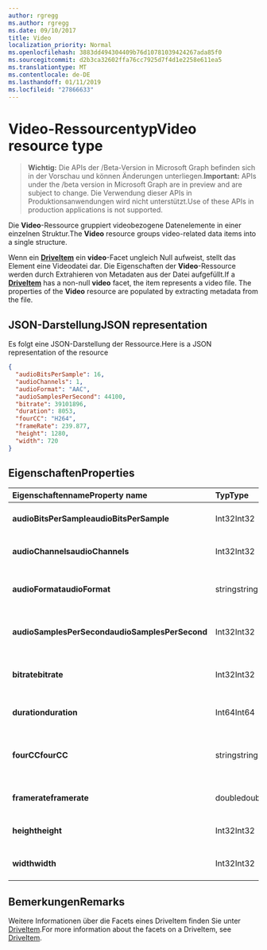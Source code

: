 ```yaml
---
author: rgregg
ms.author: rgregg
ms.date: 09/10/2017
title: Video
localization_priority: Normal
ms.openlocfilehash: 3883dd494304409b76d10781039424267ada85f0
ms.sourcegitcommit: d2b3ca32602ffa76cc7925d7f4d1e2258e611ea5
ms.translationtype: MT
ms.contentlocale: de-DE
ms.lasthandoff: 01/11/2019
ms.locfileid: "27866633"
---
```

# <a name="video-resource-type"></a><span data-ttu-id="a6a7a-102">Video-Ressourcentyp</span><span class="sxs-lookup"><span data-stu-id="a6a7a-102">Video resource type</span></span>

> <span data-ttu-id="a6a7a-103">**Wichtig:** Die APIs der /Beta-Version in Microsoft Graph befinden sich in der Vorschau und können Änderungen unterliegen.</span><span class="sxs-lookup"><span data-stu-id="a6a7a-103">**Important:** APIs under the /beta version in Microsoft Graph are in preview and are subject to change.</span></span> <span data-ttu-id="a6a7a-104">Die Verwendung dieser APIs in Produktionsanwendungen wird nicht unterstützt.</span><span class="sxs-lookup"><span data-stu-id="a6a7a-104">Use of these APIs in production applications is not supported.</span></span>

<span data-ttu-id="a6a7a-105">Die **Video**-Ressource gruppiert videobezogene Datenelemente in einer einzelnen Struktur.</span><span class="sxs-lookup"><span data-stu-id="a6a7a-105">The **Video** resource groups video-related data items into a single structure.</span></span>

<span data-ttu-id="a6a7a-p102">Wenn ein [**DriveItem**](driveitem.md) ein **video**-Facet ungleich Null aufweist, stellt das Element eine Videodatei dar. Die Eigenschaften der **Video**-Ressource werden durch Extrahieren von Metadaten aus der Datei aufgefüllt.</span><span class="sxs-lookup"><span data-stu-id="a6a7a-p102">If a [**DriveItem**](driveitem.md) has a non-null **video** facet, the item represents a video file. The properties of the **Video** resource are populated by extracting metadata from the file.</span></span>

## <a name="json-representation"></a><span data-ttu-id="a6a7a-108">JSON-Darstellung</span><span class="sxs-lookup"><span data-stu-id="a6a7a-108">JSON representation</span></span>

<span data-ttu-id="a6a7a-109">Es folgt eine JSON-Darstellung der Ressource.</span><span class="sxs-lookup"><span data-stu-id="a6a7a-109">Here is a JSON representation of the resource</span></span>

<!-- {
  "blockType": "resource",
  "optionalProperties": [  ],
  "@odata.type": "microsoft.graph.video"
}-->

```json
{
  "audioBitsPerSample": 16,
  "audioChannels": 1,
  "audioFormat": "AAC",
  "audioSamplesPerSecond": 44100,
  "bitrate": 39101896,
  "duration": 8053,
  "fourCC": "H264",
  "frameRate": 239.877,
  "height": 1280,
  "width": 720
}
```

## <a name="properties"></a><span data-ttu-id="a6a7a-110">Eigenschaften</span><span class="sxs-lookup"><span data-stu-id="a6a7a-110">Properties</span></span>

| <span data-ttu-id="a6a7a-111">Eigenschaftenname</span><span class="sxs-lookup"><span data-stu-id="a6a7a-111">Property name</span></span>             | <span data-ttu-id="a6a7a-112">Typ</span><span class="sxs-lookup"><span data-stu-id="a6a7a-112">Type</span></span>   | <span data-ttu-id="a6a7a-113">Beschreibung</span><span class="sxs-lookup"><span data-stu-id="a6a7a-113">Description</span></span>
|:--------------------------|:-------|:----------------------------------------
| <span data-ttu-id="a6a7a-114">**audioBitsPerSample**</span><span class="sxs-lookup"><span data-stu-id="a6a7a-114">**audioBitsPerSample**</span></span>    | <span data-ttu-id="a6a7a-115">Int32</span><span class="sxs-lookup"><span data-stu-id="a6a7a-115">Int32</span></span>  | <span data-ttu-id="a6a7a-116">Anzahl von Audiobits pro Sample.</span><span class="sxs-lookup"><span data-stu-id="a6a7a-116">Number of audio bits per sample.</span></span>
| <span data-ttu-id="a6a7a-117">**audioChannels**</span><span class="sxs-lookup"><span data-stu-id="a6a7a-117">**audioChannels**</span></span>         | <span data-ttu-id="a6a7a-118">Int32</span><span class="sxs-lookup"><span data-stu-id="a6a7a-118">Int32</span></span>  | <span data-ttu-id="a6a7a-119">Anzahl der Audiokanäle.</span><span class="sxs-lookup"><span data-stu-id="a6a7a-119">Number of audio channels.</span></span>
| <span data-ttu-id="a6a7a-120">**audioFormat**</span><span class="sxs-lookup"><span data-stu-id="a6a7a-120">**audioFormat**</span></span>           | <span data-ttu-id="a6a7a-121">string</span><span class="sxs-lookup"><span data-stu-id="a6a7a-121">string</span></span> | <span data-ttu-id="a6a7a-122">Name des Audioformats (AAC, MP3 usw.).</span><span class="sxs-lookup"><span data-stu-id="a6a7a-122">Name of the audio format (AAC, MP3, etc.).</span></span>
| <span data-ttu-id="a6a7a-123">**audioSamplesPerSecond**</span><span class="sxs-lookup"><span data-stu-id="a6a7a-123">**audioSamplesPerSecond**</span></span> | <span data-ttu-id="a6a7a-124">Int32</span><span class="sxs-lookup"><span data-stu-id="a6a7a-124">Int32</span></span>  | <span data-ttu-id="a6a7a-125">Anzahl der Audiosamples pro Sekunde.</span><span class="sxs-lookup"><span data-stu-id="a6a7a-125">Number of audio samples per second.</span></span>
| <span data-ttu-id="a6a7a-126">**bitrate**</span><span class="sxs-lookup"><span data-stu-id="a6a7a-126">**bitrate**</span></span>               | <span data-ttu-id="a6a7a-127">Int32</span><span class="sxs-lookup"><span data-stu-id="a6a7a-127">Int32</span></span>  | <span data-ttu-id="a6a7a-128">Bitrate des Videos in Bits pro Sekunde.</span><span class="sxs-lookup"><span data-stu-id="a6a7a-128">Bit rate of the video in bits per second.</span></span>
| <span data-ttu-id="a6a7a-129">**duration**</span><span class="sxs-lookup"><span data-stu-id="a6a7a-129">**duration**</span></span>              | <span data-ttu-id="a6a7a-130">Int64</span><span class="sxs-lookup"><span data-stu-id="a6a7a-130">Int64</span></span>  | <span data-ttu-id="a6a7a-131">Dauer der Datei in Millisekunden.</span><span class="sxs-lookup"><span data-stu-id="a6a7a-131">Duration of the file in milliseconds.</span></span>
| <span data-ttu-id="a6a7a-132">**fourCC**</span><span class="sxs-lookup"><span data-stu-id="a6a7a-132">**fourCC**</span></span>                | <span data-ttu-id="a6a7a-133">string</span><span class="sxs-lookup"><span data-stu-id="a6a7a-133">string</span></span> | <span data-ttu-id="a6a7a-134">„Vier Zeichencode“-Name des Videoformats.</span><span class="sxs-lookup"><span data-stu-id="a6a7a-134">"Four character code" name of the video format.</span></span>
| <span data-ttu-id="a6a7a-135">**framerate**</span><span class="sxs-lookup"><span data-stu-id="a6a7a-135">**framerate**</span></span>             | <span data-ttu-id="a6a7a-136">double</span><span class="sxs-lookup"><span data-stu-id="a6a7a-136">double</span></span> | <span data-ttu-id="a6a7a-137">Framerate des Videos.</span><span class="sxs-lookup"><span data-stu-id="a6a7a-137">Frame rate of the video.</span></span>
| <span data-ttu-id="a6a7a-138">**height**</span><span class="sxs-lookup"><span data-stu-id="a6a7a-138">**height**</span></span>                | <span data-ttu-id="a6a7a-139">Int32</span><span class="sxs-lookup"><span data-stu-id="a6a7a-139">Int32</span></span>  | <span data-ttu-id="a6a7a-140">Die Höhe des Videos in Pixel.</span><span class="sxs-lookup"><span data-stu-id="a6a7a-140">Height of the video, in pixels.</span></span>
| <span data-ttu-id="a6a7a-141">**width**</span><span class="sxs-lookup"><span data-stu-id="a6a7a-141">**width**</span></span>                 | <span data-ttu-id="a6a7a-142">Int32</span><span class="sxs-lookup"><span data-stu-id="a6a7a-142">Int32</span></span>  | <span data-ttu-id="a6a7a-143">Die Breite des Videos in Pixel.</span><span class="sxs-lookup"><span data-stu-id="a6a7a-143">Width of the video, in pixels.</span></span>

[item-resource]: ../resources/driveitem.md

## <a name="remarks"></a><span data-ttu-id="a6a7a-144">Bemerkungen</span><span class="sxs-lookup"><span data-stu-id="a6a7a-144">Remarks</span></span>

<span data-ttu-id="a6a7a-145">Weitere Informationen über die Facets eines DriveItem finden Sie unter [DriveItem](driveitem.md).</span><span class="sxs-lookup"><span data-stu-id="a6a7a-145">For more information about the facets on a DriveItem, see [DriveItem](driveitem.md).</span></span>





<!-- uuid: 8fcb5dbc-d5aa-4681-8e31-b001d5168d79
2015-10-25 14:57:30 UTC -->
<!-- {
  "type": "#page.annotation",
  "description": "The video facet provides information about the properties of a video file.",
  "keywords": "bitrate,duration,size,video",
  "section": "documentation",
  "tocPath": ""
}-->
